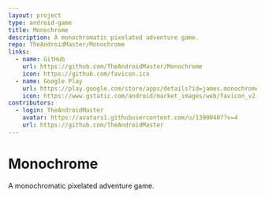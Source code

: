 ```yaml
---
layout: project
type: android-game
title: Monochrome
description: A monochromatic pixelated adventure game.
repo: TheAndroidMaster/Monochrome
links:
  - name: GitHub
    url: https://github.com/TheAndroidMaster/Monochrome
    icon: https://github.com/favicon.ico
  - name: Google Play
    url: https://play.google.com/store/apps/details?id=james.monochrome
    icon: https://www.gstatic.com/android/market_images/web/favicon_v2.ico
contributors:
  - login: TheAndroidMaster
    avatar: https://avatars1.githubusercontent.com/u/13000407?v=4
    url: https://github.com/TheAndroidMaster
---
```


# Monochrome
A monochromatic pixelated adventure game.
